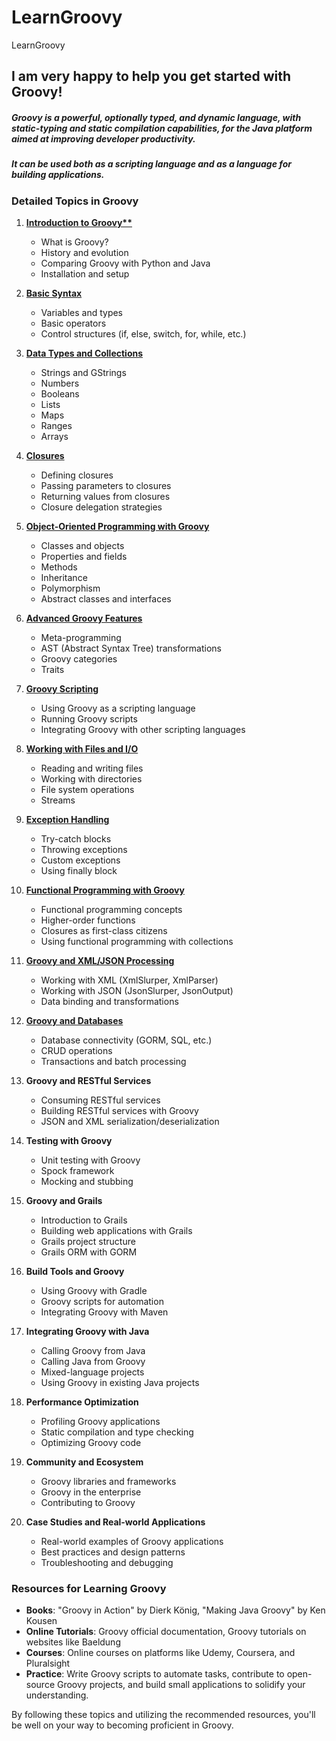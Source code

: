 # LearnGroovy
LearnGroovy

## I am very happy to help you get started with Groovy! 

##### Groovy is a powerful, optionally typed, and dynamic language, with static-typing and static compilation capabilities, for the Java platform aimed at improving developer productivity. 

##### It can be used both as a scripting language and as a language for building applications.






### Detailed Topics in Groovy

1. **[Introduction to Groovy**](01.IntroductionToGroovy.md)**
   - What is Groovy?
   - History and evolution
   - Comparing Groovy with Python and Java
   - Installation and setup

2. **[Basic Syntax](02.BasicSyntax.md)**
   - Variables and types
   - Basic operators
   - Control structures (if, else, switch, for, while, etc.)

3. **[Data Types and Collections](03.DataTypesCollections.md)**
   - Strings and GStrings
   - Numbers
   - Booleans
   - Lists
   - Maps
   - Ranges
   - Arrays

4. **[Closures](04.Closures.md)**
   - Defining closures
   - Passing parameters to closures
   - Returning values from closures
   - Closure delegation strategies

5. **[Object-Oriented Programming with Groovy](05.OOPGroovy.md)**
   - Classes and objects
   - Properties and fields
   - Methods
   - Inheritance
   - Polymorphism
   - Abstract classes and interfaces

6. **[Advanced Groovy Features](06.AdvancedFeatures.md)**
   - Meta-programming
   - AST (Abstract Syntax Tree) transformations
   - Groovy categories
   - Traits

7. **[Groovy Scripting](07.Scripting.md)**
   - Using Groovy as a scripting language
   - Running Groovy scripts
   - Integrating Groovy with other scripting languages

8. **[Working with Files and I/O](08.WorkingWithFiles.md)**
   - Reading and writing files
   - Working with directories
   - File system operations
   - Streams

9. **[Exception Handling](09.ExceptionsGroovy.md)**
   - Try-catch blocks
   - Throwing exceptions
   - Custom exceptions
   - Using finally block

10. **[Functional Programming with Groovy](10.FunctionalProgramming.md)**
    - Functional programming concepts
    - Higher-order functions
    - Closures as first-class citizens
    - Using functional programming with collections

11. **[Groovy and XML/JSON Processing](11.GroovyXMLJson.md)**
    - Working with XML (XmlSlurper, XmlParser)
    - Working with JSON (JsonSlurper, JsonOutput)
    - Data binding and transformations

12. **[Groovy and Databases](12.GroovyAndDB.md)**
    - Database connectivity (GORM, SQL, etc.)
    - CRUD operations
    - Transactions and batch processing

13. **Groovy and RESTful Services**
    - Consuming RESTful services
    - Building RESTful services with Groovy
    - JSON and XML serialization/deserialization

14. **Testing with Groovy**
    - Unit testing with Groovy
    - Spock framework
    - Mocking and stubbing

15. **Groovy and Grails**
    - Introduction to Grails
    - Building web applications with Grails
    - Grails project structure
    - Grails ORM with GORM

16. **Build Tools and Groovy**
    - Using Groovy with Gradle
    - Groovy scripts for automation
    - Integrating Groovy with Maven

17. **Integrating Groovy with Java**
    - Calling Groovy from Java
    - Calling Java from Groovy
    - Mixed-language projects
    - Using Groovy in existing Java projects

18. **Performance Optimization**
    - Profiling Groovy applications
    - Static compilation and type checking
    - Optimizing Groovy code

19. **Community and Ecosystem**
    - Groovy libraries and frameworks
    - Groovy in the enterprise
    - Contributing to Groovy

20. **Case Studies and Real-world Applications**
    - Real-world examples of Groovy applications
    - Best practices and design patterns
    - Troubleshooting and debugging

### Resources for Learning Groovy
- **Books**: "Groovy in Action" by Dierk König, "Making Java Groovy" by Ken Kousen
- **Online Tutorials**: Groovy official documentation, Groovy tutorials on websites like Baeldung
- **Courses**: Online courses on platforms like Udemy, Coursera, and Pluralsight
- **Practice**: Write Groovy scripts to automate tasks, contribute to open-source Groovy projects, and build small applications to solidify your understanding.

By following these topics and utilizing the recommended resources, you'll be well on your way to becoming proficient in Groovy.
